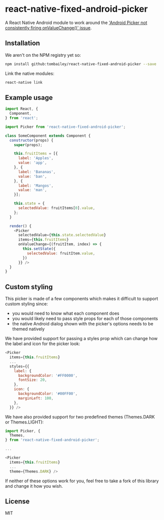 # react-native-fixed-android-picker
A React Native Android module to work around the ['Android Picker not consistently firing onValueChange()' issue](https://github.com/facebook/react-native/issues/15556#issuecomment-359478181).

## Installation

We aren't on the NPM registry yet so:

```bash
npm install github:tombailey/react-native-fixed-android-picker --save
```

Link the native modules:

```bash
react-native link
```

## Example usage

```javascript
import React, {
  Component,
} from 'react';

import Picker from 'react-native-fixed-android-picker';

class SomeComponent extends Component {
  constructor(props) {
    super(props);

    this.fruitItems = [{
      label: 'Apples',
      value: 'app',
    }, {
      label: 'Bananas',
      value: 'ban',
    }, {
      label: 'Mangos',
      value: 'man',
    }];

    this.state = {
      selectedValue: fruitItems[0].value,
    };
  }

  render() {
    <Picker
      selectedValue={this.state.selectedValue}
      items={this.fruitItems}
      onValueChange={(fruitItem, index) => {
        this.setState({
          selectedValue: fruitItem.value,
        })
      }} />
  }
}
```

## Custom styling

This picker is made of a few components which makes it difficult to support custom styling since:
  - you would need to know what each component does
  - you would likely need to pass style props for each of those components
  - the native Android dialog shown with the picker's options needs to be themed natively

We have provided support for passing a styles prop which can change how the label and icon for the picker look:

```javascript
<Picker
  items={this.fruitItems}
  ...
  styles={{
    label: {
      backgroundColor: '#FF0000',
      fontSize: 20,
    },
    icon: {
      backgroundColor: '#00FF00',
      marginLeft: 100,
    },
  }} />
```

We have also provided support for two predefined themes (Themes.DARK or Themes.LIGHT):
```javascript
import Picker, {
  Themes,
} from 'react-native-fixed-android-picker';

...

<Picker
  items={this.fruitItems}
  ...
  theme={Themes.DARK} />
```

If neither of these options work for you, feel free to take a fork of this library and change it how you wish.

## License

MIT
